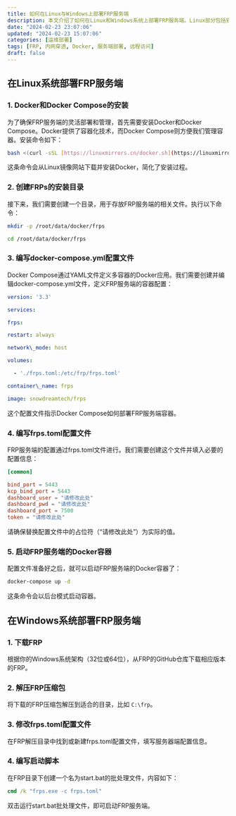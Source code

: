 ```yaml
---
title: 如何在Linux与Windows上部署FRP服务端
description: 本文介绍了如何在Linux和Windows系统上部署FRP服务端。Linux部分包括安装Docker和Docker Compose，创建FRPs的安装目录，编写docker-compose.yml和frps.toml配置文件，最后启动FRP服务端的Docker容器。Windows部分则涉及下载FRP，解压FRP压缩包，修改frps.toml配置文件，以及编写和运行启动脚本。
date: "2024-02-23 23:07:06"
updated: "2024-02-23 15:07:06"
categories: [运维部署]
tags: [FRP, 内网穿透, Docker, 服务端部署, 远程访问]
draft: false
---
```


## 在Linux系统部署FRP服务端

### 1. Docker和Docker Compose的安装

为了确保FRP服务端的灵活部署和管理，首先需要安装Docker和Docker Compose。Docker提供了容器化技术，而Docker Compose则方便我们管理容器。安装命令如下：

```bash
bash <(curl -sSL [https://linuxmirrors.cn/docker.sh](https://linuxmirrors.cn/other/))
```

这条命令会从Linux镜像网站下载并安装Docker，简化了安装过程。

### 2. 创建FRPs的安装目录

接下来，我们需要创建一个目录，用于存放FRP服务端的相关文件。执行以下命令：

```bash
mkdir -p /root/data/docker/frps
```

```bash
cd /root/data/docker/frps
```

### 3. 编写docker-compose.yml配置文件

Docker Compose通过YAML文件定义多容器的Docker应用。我们需要创建并编辑docker-compose.yml文件，定义FRP服务端的容器配置：

```yaml
version: '3.3'

services:

frps:

restart: always

network\_mode: host

volumes:

  - './frps.toml:/etc/frp/frps.toml'

container\_name: frps

image: snowdreamtech/frps
```

这个配置文件指示Docker Compose如何部署FRP服务端容器。

### 4. 编写frps.toml配置文件

FRP服务端的配置通过frps.toml文件进行。我们需要创建这个文件并填入必要的配置信息：

```toml
[common]

bind_port = 5443
kcp_bind_port = 5443
dashboard_user = "请修改此处"
dashboard_pwd = "请修改此处"
dashboard_port = 7500
token = "请修改此处"
```

请确保替换配置文件中的占位符（“请修改此处”）为实际的值。

### 5. 启动FRP服务端的Docker容器

配置文件准备好之后，就可以启动FRP服务端的Docker容器了：

```bash
docker-compose up -d
```

这条命令会以后台模式启动容器。

## 在Windows系统部署FRP服务端

### 1. 下载FRP

根据你的Windows系统架构（32位或64位），从FRP的GitHub仓库下载相应版本的FRP。

### 2. 解压FRP压缩包

将下载的FRP压缩包解压到适合的目录，比如 `C:\frp`。

### 3. 修改frps.toml配置文件

在FRP解压目录中找到或新建frps.toml配置文件，填写服务器端配置信息。

### 4. 编写启动脚本

在FRP目录下创建一个名为start.bat的批处理文件，内容如下：

```bat
cmd /k "frps.exe -c frps.toml"
```

双击运行start.bat批处理文件，即可启动FRP服务端。
